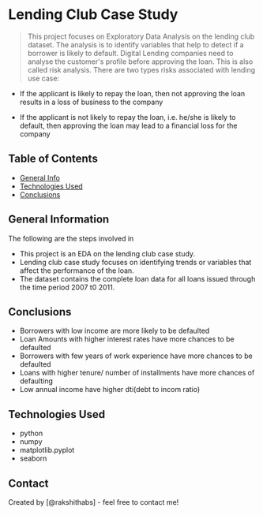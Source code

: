 # Lending Club Case Study 
> This project focuses on Exploratory Data Analysis on the lending club dataset. The analysis is to identify variables that help to detect if a borrower is likely to default. Digital Lending companies need to analyse the customer's profile before approving the loan. This is also called risk analysis. There are two types risks associated with lending use case:

  * If the applicant is likely to repay the loan, then not approving the loan results in a loss of business to the company

  * If the applicant is not likely to repay the loan, i.e. he/she is likely to default, then approving the loan may lead to a financial loss for the company  


## Table of Contents
* [General Info](#general-information)
* [Technologies Used](#technologies-used)
* [Conclusions](#conclusions)



## General Information
The following are the steps involved in
- This project is an EDA on the lending club case study.
- Lending club case study focuses on identifying trends or variables that affect the performance of the loan.
- The dataset contains the complete loan data for all loans issued through the time period 2007 t0 2011.


## Conclusions
- Borrowers with low income are more likely to be defaulted
- Loan Amounts with higher interest rates have more chances to be defaulted
- Borrowers with few years of work experience have more chances to be defaulted
- Loans with higher tenure/ number of installments have more chances of defaulting
- Low annual income have higher dti(debt to incom ratio)




## Technologies Used
- python 
- numpy 
- matplotlib.pyplot 
- seaborn




## Contact
Created by [@rakshithabs] - feel free to contact me!


<!-- Optional -->
<!-- ## License -->
<!-- This project is open source and available under the [... License](). -->

<!-- You don't have to include all sections - just the one's relevant to your project -->
